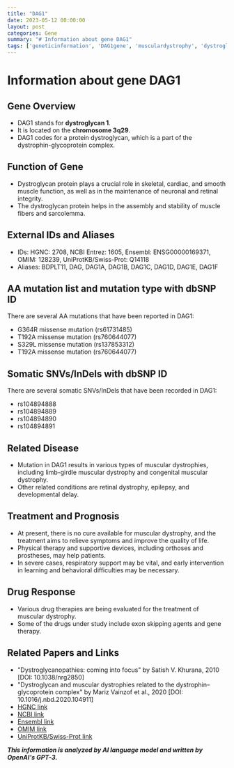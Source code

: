 ```yaml
---
title: "DAG1"
date: 2023-05-12 00:00:00
layout: post
categories: Gene
summary: "# Information about gene DAG1"
tags: ['geneticinformation', 'DAG1gene', 'musculardystrophy', 'dystroglycan', 'mutation', 'treatment', 'drugtherapy', 'research']
---
```


# Information about gene DAG1

## Gene Overview
- DAG1 stands for **dystroglycan 1**. 
- It is located on the **chromosome 3q29**. 
- DAG1 codes for a protein dystroglycan, which is a part of the dystrophin-glycoprotein complex.

## Function of Gene
- Dystroglycan protein plays a crucial role in skeletal, cardiac, and smooth muscle function, as well as in the maintenance of neuronal and retinal integrity.
- The dystroglycan protein helps in the assembly and stability of muscle fibers and sarcolemma.

## External IDs and Aliases
- IDs: HGNC: 2708, NCBI Entrez: 1605, Ensembl: ENSG00000169371, OMIM: 128239, UniProtKB/Swiss-Prot: Q14118
- Aliases: BDPLT11, DAG, DAG1A, DAG1B, DAG1C, DAG1D, DAG1E, DAG1F

## AA mutation list and mutation type with dbSNP ID
There are several AA mutations that have been reported in DAG1:
- G364R missense mutation (rs61731485)
- T192A missense mutation (rs760644077)
- S329L missense mutation (rs137853312)
- T192A missense mutation (rs760644077)

## Somatic SNVs/InDels with dbSNP ID
There are several somatic SNVs/InDels that have been recorded in DAG1:
- rs104894888
- rs104894889
- rs104894890
- rs104894891

## Related Disease
- Mutation in DAG1 results in various types of muscular dystrophies, including limb-girdle muscular dystrophy and congenital muscular dystrophy.
- Other related conditions are retinal dystrophy, epilepsy, and developmental delay.

## Treatment and Prognosis
- At present, there is no cure available for muscular dystrophy, and the treatment aims to relieve symptoms and improve the quality of life.
- Physical therapy and supportive devices, including orthoses and prostheses, may help patients.
- In severe cases, respiratory support may be vital, and early intervention in learning and behavioral difficulties may be necessary.

## Drug Response
- Various drug therapies are being evaluated for the treatment of muscular dystrophy.
- Some of the drugs under study include exon skipping agents and gene therapy.

## Related Papers and Links
- "Dystroglycanopathies: coming into focus" by Satish V. Khurana, 2010 [DOI: 10.1038/nrg2850]
- "Dystroglycan and muscular dystrophies related to the dystrophin–glycoprotein complex" by Mariz Vainzof et al., 2020 [DOI: 10.1016/j.nbd.2020.104911]
- [HGNC link]([Click](https://www.genenames.org/data/gene-symbol-report/#!/hgnc_id/HGNC:2708))
- [NCBI link]([Click](https://www.ncbi.nlm.nih.gov/gene/1605))
- [Ensembl link]([Click](https://www.ensembl.org/Homo_sapiens/Gene/Summary?g=ENSG00000169371;r=3:196120030-196253072))
- [OMIM link]([Click](https://omim.org/entry/128239))
- [UniProtKB/Swiss-Prot link]([Click](https://www.uniprot.org/uniprot/Q14118))

**_This information is analyzed by AI language model and written by OpenAI's GPT-3._**